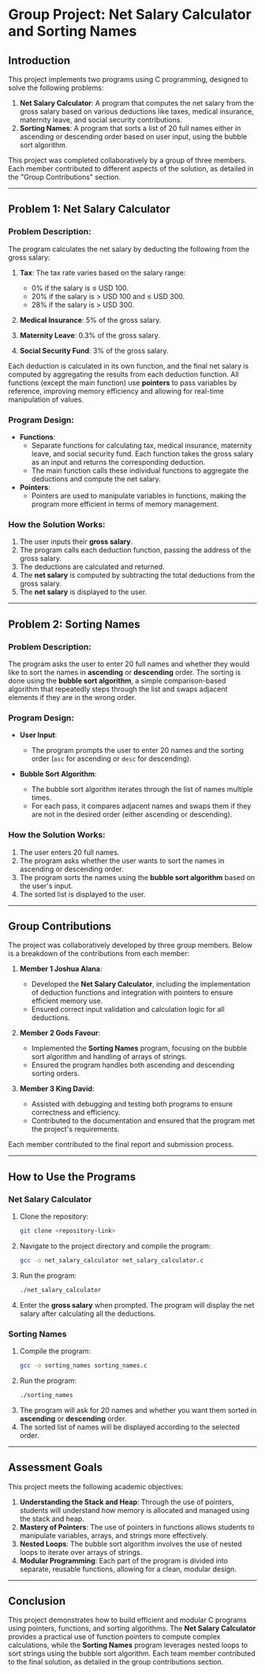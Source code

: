# **Group Project: Net Salary Calculator and Sorting Names**

## **Introduction**

This project implements two programs using C programming, designed to solve the following problems:
1. **Net Salary Calculator**: A program that computes the net salary from the gross salary based on various deductions like taxes, medical insurance, maternity leave, and social security contributions.
2. **Sorting Names**: A program that sorts a list of 20 full names either in ascending or descending order based on user input, using the bubble sort algorithm.

This project was completed collaboratively by a group of three members. Each member contributed to different aspects of the solution, as detailed in the "Group Contributions" section.

---

## **Problem 1: Net Salary Calculator**

### **Problem Description**:
The program calculates the net salary by deducting the following from the gross salary:
1. **Tax**: The tax rate varies based on the salary range:
   - 0% if the salary is ≤ USD 100.
   - 20% if the salary is > USD 100 and ≤ USD 300.
   - 28% if the salary is > USD 300.
   
2. **Medical Insurance**: 5% of the gross salary.
3. **Maternity Leave**: 0.3% of the gross salary.
4. **Social Security Fund**: 3% of the gross salary.

Each deduction is calculated in its own function, and the final net salary is computed by aggregating the results from each deduction function. All functions (except the main function) use **pointers** to pass variables by reference, improving memory efficiency and allowing for real-time manipulation of values.

### **Program Design**:
- **Functions**: 
  - Separate functions for calculating tax, medical insurance, maternity leave, and social security fund. Each function takes the gross salary as an input and returns the corresponding deduction.
  - The main function calls these individual functions to aggregate the deductions and compute the net salary.
- **Pointers**:
  - Pointers are used to manipulate variables in functions, making the program more efficient in terms of memory management.
  
### **How the Solution Works**:
1. The user inputs their **gross salary**.
2. The program calls each deduction function, passing the address of the gross salary.
3. The deductions are calculated and returned.
4. The **net salary** is computed by subtracting the total deductions from the gross salary.
5. The **net salary** is displayed to the user.

---

## **Problem 2: Sorting Names**

### **Problem Description**:
The program asks the user to enter 20 full names and whether they would like to sort the names in **ascending** or **descending** order. The sorting is done using the **bubble sort algorithm**, a simple comparison-based algorithm that repeatedly steps through the list and swaps adjacent elements if they are in the wrong order.

### **Program Design**:
- **User Input**:
  - The program prompts the user to enter 20 names and the sorting order (`asc` for ascending or `desc` for descending).
  
- **Bubble Sort Algorithm**:
  - The bubble sort algorithm iterates through the list of names multiple times.
  - For each pass, it compares adjacent names and swaps them if they are not in the desired order (either ascending or descending).
  
### **How the Solution Works**:
1. The user enters 20 full names.
2. The program asks whether the user wants to sort the names in ascending or descending order.
3. The program sorts the names using the **bubble sort algorithm** based on the user's input.
4. The sorted list is displayed to the user.

---

## **Group Contributions**

The project was collaboratively developed by three group members. Below is a breakdown of the contributions from each member:

1. **Member 1 Joshua Alana**:
   - Developed the **Net Salary Calculator**, including the implementation of deduction functions and integration with pointers to ensure efficient memory use.
   - Ensured correct input validation and calculation logic for all deductions.

2. **Member 2 Gods Favour**:
   - Implemented the **Sorting Names** program, focusing on the bubble sort algorithm and handling of arrays of strings.
   - Ensured the program handles both ascending and descending sorting orders.

3. **Member 3 King David**:
   - Assisted with debugging and testing both programs to ensure correctness and efficiency.
   - Contributed to the documentation and ensured that the program met the project's requirements.

Each member contributed to the final report and submission process.

---

## **How to Use the Programs**

### **Net Salary Calculator**
1. Clone the repository:
   ```bash
   git clone <repository-link>
   ```
2. Navigate to the project directory and compile the program:
   ```bash
   gcc -o net_salary_calculator net_salary_calculator.c
   ```
3. Run the program:
   ```bash
   ./net_salary_calculator
   ```
4. Enter the **gross salary** when prompted. The program will display the net salary after calculating all the deductions.

### **Sorting Names**
1. Compile the program:
   ```bash
   gcc -o sorting_names sorting_names.c
   ```
2. Run the program:
   ```bash
   ./sorting_names
   ```
3. The program will ask for 20 names and whether you want them sorted in **ascending** or **descending** order.
4. The sorted list of names will be displayed according to the selected order.

---

## **Assessment Goals**

This project meets the following academic objectives:
1. **Understanding the Stack and Heap**: Through the use of pointers, students will understand how memory is allocated and managed using the stack and heap.
2. **Mastery of Pointers**: The use of pointers in functions allows students to manipulate variables, arrays, and strings more effectively.
3. **Nested Loops**: The bubble sort algorithm involves the use of nested loops to iterate over arrays of strings.
4. **Modular Programming**: Each part of the program is divided into separate, reusable functions, allowing for a clean, modular design.

---

## **Conclusion**

This project demonstrates how to build efficient and modular C programs using pointers, functions, and sorting algorithms. The **Net Salary Calculator** provides a practical use of function pointers to compute complex calculations, while the **Sorting Names** program leverages nested loops to sort strings using the bubble sort algorithm. Each team member contributed to the final solution, as detailed in the group contributions section.
